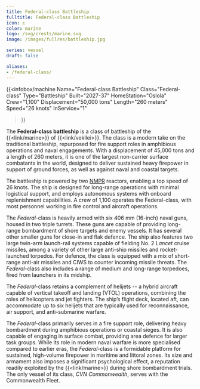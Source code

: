```yaml
---
title: Federal-class Battleship
fulltitle: Federal-class Battleship
icon: ⚓️
color: marine
logo: /svg/crests/marine.svg
image: /images/fullres/battleship.jpg

series: vessel
draft: false

aliases:
- /federal-class/
---
```

{{<infobox/machine
	Name="Federal-class Battleship"
	Class="Federal-class"
	Type="Battleship"
	Built="2027-37"
	HomeStation="Oslola"
	Crew="1,100"
	Displacement="50,000 tons"
	Length="260 meters"
	Speed="26 knots"
	InService="1"
>}}

The **Federal-class battleship** is a class of battleship of the {{<link/marine>}} of {{<link/vekllei>}}. The class is a modern take on the traditional battleship, repurposed for fire support roles in amphibious operations and naval engagements. With a displacement of 45,000 tons and a length of 260 meters, it is one of the largest non-carrier surface combatants in the world, designed to deliver sustained heavy firepower in support of ground forces, as well as against naval and coastal targets.

The battleship is powered by two [NMPR](/nmpr/) reactors, enabling a top speed of 26 knots. The ship is designed for long-range operations with minimal logistical support, and employs autonomous systems with onboard replenishment capabilities. A crew of 1,100 operates the Federal-class, with most personnel working in fire control and aircraft operations.

The *Federal*-class is heavily armed with six 406 mm (16-inch) naval guns, housed in two triple turrets. These guns are capable of providing long-range bombardment of shore targets and enemy vessels. It has several other smaller guns for close-in and flak defence. The ship also features two large twin-arm launch-rail systems capable of fielding No. 2 *Lancet* cruise missiles, among a variety of other large anti-ship missiles and rocket-launched torpedos. For defence, the class is equipped with a mix of short-range anti-air missiles and CIWS to counter incoming missile threats. The *Federal*-class also includes a range of medium and long-range torpedoes, fired from launchers in its midship.

The *Federal*-class retains a complement of helijets -- a hybrid aircraft capable of vertical takeoff and landing (VTOL) operations, combining the roles of helicopters and jet fighters. The ship’s flight deck, located aft, can accommodate up to six helijets that are typically used for reconnaissance, air support, and anti-submarine warfare.

The *Federal*-class primarily serves in a fire support role, delivering heavy bombardment during amphibious operations or coastal sieges. It is also capable of engaging in surface combat, providing area defence for larger task groups. While its role in modern naval warfare is more specialised compared to earlier eras, the *Federal*-class is a formidable platform for sustained, high-volume firepower in maritime and littoral zones. Its size and armament also imposes a significant psychological effect, a reputation readily exploited by the {{<link/marine>}} during shore bombardment trials. The only vessel of its class, *CVN Commonwealth*, serves with the Commonwealth Fleet.
